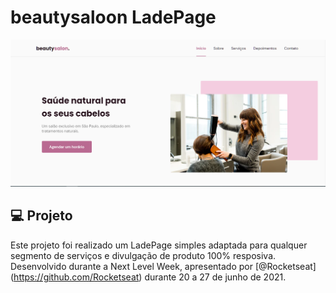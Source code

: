 # beautysaloon LadePage
<p align="center">
  <img alt="License" src="https://github.com/fernandohtcordeiro/beautysaloon/blob/main/assets/fotos/imgcapa.PNG">
</p>

## 💻 Projeto
Este projeto foi realizado um LadePage simples adaptada para qualquer segmento de serviços e divulgação de produto 100% resposiva.
Desenvolvido durante a Next Level Week, apresentado por [@Rocketseat] (https://github.com/Rocketseat) durante 20 a 27 de junho de 2021.
